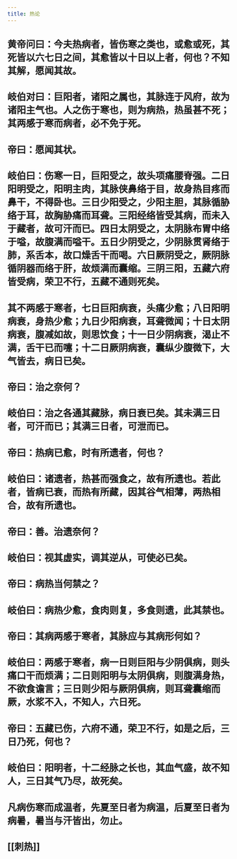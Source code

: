 ```yaml
---
title: 热论
---
```


## 黄帝问曰：今夫热病者，皆伤寒之类也，或愈或死，其死皆以六七日之间，其愈皆以十日以上者，何也？不知其解，愿闻其故。
## 岐伯对曰：巨阳者，诸阳之属也，其脉连于风府，故为诸阳主气也。人之伤于寒也，则为病热，热虽甚不死；其两感于寒而病者，必不免于死。
## 帝曰：愿闻其状。
## 岐伯曰：伤寒一日，巨阳受之，故头项痛腰脊强。二日阳明受之，阳明主肉，其脉侠鼻络于目，故身热目疼而鼻干，不得卧也。三日少阳受之，少阳主胆，其脉循胁络于耳，故胸胁痛而耳聋。三阳经络皆受其病，而未入于藏者，故可汗而已。四日太阴受之，太阴脉布胃中络于嗌，故腹满而嗌干。五日少阴受之，少阴脉贯肾络于肺，系舌本，故口燥舌干而喝。六日厥阴受之，厥阴脉循阴器而络于肝，故烦满而囊缩。三阴三阳，五藏六府皆受病，荣卫不行，五藏不通则死矣。
## 其不两感于寒者，七日巨阳病衰，头痛少愈；八日阳明病衰，身热少愈；九日少阳病衰，耳聋微闻；十日太阴病衰，腹减如故，则思饮食；十一日少阴病衰，渴止不满，舌干已而嚏；十二日厥阴病衰，囊纵少腹微下，大气皆去，病日已矣。
## 帝曰：治之奈何？
## 岐伯曰：治之各通其藏脉，病日衰已矣。其未满三日者，可汗而已；其满三日者，可泄而已。
## 帝曰：热病已愈，时有所遗者，何也？
## 岐伯曰：诸遗者，热甚而强食之，故有所遗也。若此者，皆病已衰，而热有所藏，因其谷气相薄，两热相合，故有所遗也。
## 帝曰：善。治遗奈何？
## 岐伯曰：视其虚实，调其逆从，可使必已矣。
## 帝曰：病热当何禁之？
## 岐伯曰：病热少愈，食肉则复，多食则遗，此其禁也。
## 帝曰：其病两感于寒者，其脉应与其病形何如？
## 岐伯曰：两感于寒者，病一日则巨阳与少阴俱病，则头痛口干而烦满；二日则阳明与太阴俱病，则腹满身热，不欲食谵言；三日则少阳与厥阴俱病，则耳聋囊缩而厥，水浆不入，不知人，六日死。
## 帝曰：五藏已伤，六府不通，荣卫不行，如是之后，三日乃死，何也？
## 岐伯曰：阳明者，十二经脉之长也，其血气盛，故不知人，三日其气乃尽，故死矣。
## 凡病伤寒而成温者，先夏至日者为病温，后夏至日者为病暑，暑当与汗皆出，勿止。
## [[刺热]]

